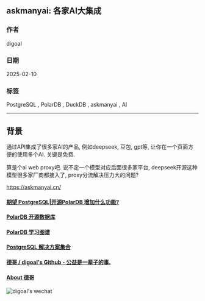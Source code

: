 ## askmanyai: 各家AI大集成      
                                                                                             
### 作者                                                                      
digoal                                                                             
                                                                          
### 日期                                                                                       
2025-02-10                                                                            
                                                                                      
### 标签                                                                                    
PostgreSQL , PolarDB , DuckDB , askmanyai , AI       
                                                                                               
----                                                                           
                                                                                   
## 背景     
通过API集成了很多家AI的产品, 例如deepseek, 豆包, gpt等, 让你在一个页面方便的使用多个AI. 关键是免费.   
  
算是个ai web proxy吧. 说不定一个模型对应后面很多家平台, deepseek开源这种模型很多家厂商都接入了, proxy分流解决压力大的问题?   
  
  
https://askmanyai.cn/  
  
  
  
#### [期望 PostgreSQL|开源PolarDB 增加什么功能?](https://github.com/digoal/blog/issues/76 "269ac3d1c492e938c0191101c7238216")
  
  
#### [PolarDB 开源数据库](https://openpolardb.com/home "57258f76c37864c6e6d23383d05714ea")
  
  
#### [PolarDB 学习图谱](https://www.aliyun.com/database/openpolardb/activity "8642f60e04ed0c814bf9cb9677976bd4")
  
  
#### [PostgreSQL 解决方案集合](../201706/20170601_02.md "40cff096e9ed7122c512b35d8561d9c8")
  
  
#### [德哥 / digoal's Github - 公益是一辈子的事.](https://github.com/digoal/blog/blob/master/README.md "22709685feb7cab07d30f30387f0a9ae")
  
  
#### [About 德哥](https://github.com/digoal/blog/blob/master/me/readme.md "a37735981e7704886ffd590565582dd0")
  
  
![digoal's wechat](../pic/digoal_weixin.jpg "f7ad92eeba24523fd47a6e1a0e691b59")
  
